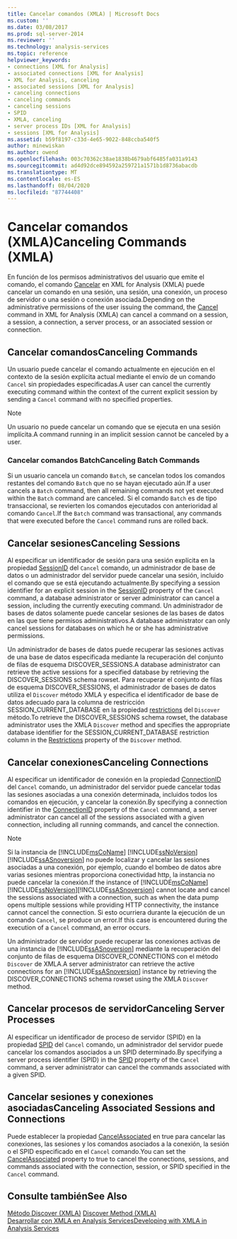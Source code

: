 ```yaml
---
title: Cancelar comandos (XMLA) | Microsoft Docs
ms.custom: ''
ms.date: 03/08/2017
ms.prod: sql-server-2014
ms.reviewer: ''
ms.technology: analysis-services
ms.topic: reference
helpviewer_keywords:
- connections [XML for Analysis]
- associated connections [XML for Analysis]
- XML for Analysis, canceling
- associated sessions [XML for Analysis]
- canceling connections
- canceling commands
- canceling sessions
- SPID
- XMLA, canceling
- server process IDs [XML for Analysis]
- sessions [XML for Analysis]
ms.assetid: b59f8197-c33d-4e65-9022-848ccba540f5
author: minewiskan
ms.author: owend
ms.openlocfilehash: 003c70362c38ae1838b4679abf6485fa031a9143
ms.sourcegitcommit: ad4d92dce894592a259721a1571b1d8736abacdb
ms.translationtype: MT
ms.contentlocale: es-ES
ms.lasthandoff: 08/04/2020
ms.locfileid: "87744408"
---
```

# <a name="canceling-commands-xmla"></a><span data-ttu-id="b211e-102">Cancelar comandos (XMLA)</span><span class="sxs-lookup"><span data-stu-id="b211e-102">Canceling Commands (XMLA)</span></span>
  <span data-ttu-id="b211e-103">En función de los permisos administrativos del usuario que emite el comando, el comando [Cancelar](https://docs.microsoft.com/bi-reference/xmla/xml-elements-commands/cancel-element-xmla) en XML for Analysis (XMLA) puede cancelar un comando en una sesión, una sesión, una conexión, un proceso de servidor o una sesión o conexión asociada.</span><span class="sxs-lookup"><span data-stu-id="b211e-103">Depending on the administrative permissions of the user issuing the command, the [Cancel](https://docs.microsoft.com/bi-reference/xmla/xml-elements-commands/cancel-element-xmla) command in XML for Analysis (XMLA) can cancel a command on a session, a session, a connection, a server process, or an associated session or connection.</span></span>  
  
## <a name="canceling-commands"></a><span data-ttu-id="b211e-104">Cancelar comandos</span><span class="sxs-lookup"><span data-stu-id="b211e-104">Canceling Commands</span></span>  
 <span data-ttu-id="b211e-105">Un usuario puede cancelar el comando actualmente en ejecución en el contexto de la sesión explícita actual mediante el envío de un comando `Cancel` sin propiedades especificadas.</span><span class="sxs-lookup"><span data-stu-id="b211e-105">A user can cancel the currently executing command within the context of the current explicit session by sending a `Cancel` command with no specified properties.</span></span>  
  
> [!NOTE]  
>  <span data-ttu-id="b211e-106">Un usuario no puede cancelar un comando que se ejecuta en una sesión implícita.</span><span class="sxs-lookup"><span data-stu-id="b211e-106">A command running in an implicit session cannot be canceled by a user.</span></span>  
  
### <a name="canceling-batch-commands"></a><span data-ttu-id="b211e-107">Cancelar comandos Batch</span><span class="sxs-lookup"><span data-stu-id="b211e-107">Canceling Batch Commands</span></span>  
 <span data-ttu-id="b211e-108">Si un usuario cancela un comando `Batch`, se cancelan todos los comandos restantes del comando `Batch` que no se hayan ejecutado aún.</span><span class="sxs-lookup"><span data-stu-id="b211e-108">If a user cancels a `Batch` command, then all remaining commands not yet executed within the `Batch` command are canceled.</span></span> <span data-ttu-id="b211e-109">Si el comando `Batch` es de tipo transaccional, se revierten los comandos ejecutados con anterioridad al comando `Cancel`.</span><span class="sxs-lookup"><span data-stu-id="b211e-109">If the `Batch` command was transactional, any commands that were executed before the `Cancel` command runs are rolled back.</span></span>  
  
## <a name="canceling-sessions"></a><span data-ttu-id="b211e-110">Cancelar sesiones</span><span class="sxs-lookup"><span data-stu-id="b211e-110">Canceling Sessions</span></span>  
 <span data-ttu-id="b211e-111">Al especificar un identificador de sesión para una sesión explícita en la propiedad [SessionID](https://docs.microsoft.com/bi-reference/xmla/xml-elements-properties/id-element-xmla) del `Cancel` comando, un administrador de base de datos o un administrador del servidor puede cancelar una sesión, incluido el comando que se está ejecutando actualmente.</span><span class="sxs-lookup"><span data-stu-id="b211e-111">By specifying a session identifier for an explicit session in the [SessionID](https://docs.microsoft.com/bi-reference/xmla/xml-elements-properties/id-element-xmla) property of the `Cancel` command, a database administrator or server administrator can cancel a session, including the currently executing command.</span></span> <span data-ttu-id="b211e-112">Un administrador de bases de datos solamente puede cancelar sesiones de las bases de datos en las que tiene permisos administrativos.</span><span class="sxs-lookup"><span data-stu-id="b211e-112">A database administrator can only cancel sessions for databases on which he or she has administrative permissions.</span></span>  
  
 <span data-ttu-id="b211e-113">Un administrador de bases de datos puede recuperar las sesiones activas de una base de datos especificada mediante la recuperación del conjunto de filas de esquema DISCOVER_SESSIONS.</span><span class="sxs-lookup"><span data-stu-id="b211e-113">A database administrator can retrieve the active sessions for a specified database by retrieving the DISCOVER_SESSIONS schema rowset.</span></span> <span data-ttu-id="b211e-114">Para recuperar el conjunto de filas de esquema DISCOVER_SESSIONS, el administrador de bases de datos utiliza el `Discover` método XMLA y especifica el identificador de base de datos adecuado para la columna de restricción SESSION_CURRENT_DATABASE en la propiedad [restrictions](https://docs.microsoft.com/bi-reference/xmla/xml-elements-properties/restrictions-element-xmla) del `Discover` método.</span><span class="sxs-lookup"><span data-stu-id="b211e-114">To retrieve the DISCOVER_SESSIONS schema rowset, the database administrator uses the XMLA `Discover` method and specifies the appropriate database identifier for the SESSION_CURRENT_DATABASE restriction column in the [Restrictions](https://docs.microsoft.com/bi-reference/xmla/xml-elements-properties/restrictions-element-xmla) property of the `Discover` method.</span></span>  
  
## <a name="canceling-connections"></a><span data-ttu-id="b211e-115">Cancelar conexiones</span><span class="sxs-lookup"><span data-stu-id="b211e-115">Canceling Connections</span></span>  
 <span data-ttu-id="b211e-116">Al especificar un identificador de conexión en la propiedad [ConnectionID](https://docs.microsoft.com/bi-reference/xmla/xml-elements-properties/connectionid-element-xmla) del `Cancel` comando, un administrador del servidor puede cancelar todas las sesiones asociadas a una conexión determinada, incluidos todos los comandos en ejecución, y cancelar la conexión.</span><span class="sxs-lookup"><span data-stu-id="b211e-116">By specifying a connection identifier in the [ConnectionID](https://docs.microsoft.com/bi-reference/xmla/xml-elements-properties/connectionid-element-xmla) property of the `Cancel` command, a server administrator can cancel all of the sessions associated with a given connection, including all running commands, and cancel the connection.</span></span>  
  
> [!NOTE]  
>  <span data-ttu-id="b211e-117">Si la instancia de [!INCLUDE[msCoName](../../includes/msconame-md.md)] [!INCLUDE[ssNoVersion](../../includes/ssnoversion-md.md)] [!INCLUDE[ssASnoversion](../../includes/ssasnoversion-md.md)] no puede localizar y cancelar las sesiones asociadas a una conexión, por ejemplo, cuando el bombeo de datos abre varias sesiones mientras proporciona conectividad http, la instancia no puede cancelar la conexión.</span><span class="sxs-lookup"><span data-stu-id="b211e-117">If the instance of [!INCLUDE[msCoName](../../includes/msconame-md.md)][!INCLUDE[ssNoVersion](../../includes/ssnoversion-md.md)][!INCLUDE[ssASnoversion](../../includes/ssasnoversion-md.md)] cannot locate and cancel the sessions associated with a connection, such as when the data pump opens multiple sessions while providing HTTP connectivity, the instance cannot cancel the connection.</span></span> <span data-ttu-id="b211e-118">Si esto ocurriera durante la ejecución de un comando `Cancel`, se produce un error.</span><span class="sxs-lookup"><span data-stu-id="b211e-118">If this case is encountered during the execution of a `Cancel` command, an error occurs.</span></span>  
  
 <span data-ttu-id="b211e-119">Un administrador de servidor puede recuperar las conexiones activas de una instancia de [!INCLUDE[ssASnoversion](../../includes/ssasnoversion-md.md)] mediante la recuperación del conjunto de filas de esquema DISCOVER_CONNECTIONS con el método `Discover` de XMLA.</span><span class="sxs-lookup"><span data-stu-id="b211e-119">A server administrator can retrieve the active connections for an [!INCLUDE[ssASnoversion](../../includes/ssasnoversion-md.md)] instance by retrieving the DISCOVER_CONNECTIONS schema rowset using the XMLA `Discover` method.</span></span>  
  
## <a name="canceling-server-processes"></a><span data-ttu-id="b211e-120">Cancelar procesos de servidor</span><span class="sxs-lookup"><span data-stu-id="b211e-120">Canceling Server Processes</span></span>  
 <span data-ttu-id="b211e-121">Al especificar un identificador de proceso de servidor (SPID) en la propiedad [SPID](https://docs.microsoft.com/bi-reference/xmla/xml-elements-properties/id-element-xmla) del `Cancel` comando, un administrador del servidor puede cancelar los comandos asociados a un SPID determinado.</span><span class="sxs-lookup"><span data-stu-id="b211e-121">By specifying a server process identifier (SPID) in the [SPID](https://docs.microsoft.com/bi-reference/xmla/xml-elements-properties/id-element-xmla) property of the `Cancel` command, a server administrator can cancel the commands associated with a given SPID.</span></span>  
  
## <a name="canceling-associated-sessions-and-connections"></a><span data-ttu-id="b211e-122">Cancelar sesiones y conexiones asociadas</span><span class="sxs-lookup"><span data-stu-id="b211e-122">Canceling Associated Sessions and Connections</span></span>  
 <span data-ttu-id="b211e-123">Puede establecer la propiedad [CancelAssociated](https://docs.microsoft.com/bi-reference/xmla/xml-elements-properties/cancelassociated-element-xmla) en true para cancelar las conexiones, las sesiones y los comandos asociados a la conexión, la sesión o el SPID especificado en el `Cancel` comando.</span><span class="sxs-lookup"><span data-stu-id="b211e-123">You can set the [CancelAssociated](https://docs.microsoft.com/bi-reference/xmla/xml-elements-properties/cancelassociated-element-xmla) property to true to cancel the connections, sessions, and commands associated with the connection, session, or SPID specified in the `Cancel` command.</span></span>  
  
## <a name="see-also"></a><span data-ttu-id="b211e-124">Consulte también</span><span class="sxs-lookup"><span data-stu-id="b211e-124">See Also</span></span>  
 <span data-ttu-id="b211e-125">[Método Discover &#40;XMLA&#41;](https://docs.microsoft.com/bi-reference/xmla/xml-elements-methods-discover) </span><span class="sxs-lookup"><span data-stu-id="b211e-125">[Discover Method &#40;XMLA&#41;](https://docs.microsoft.com/bi-reference/xmla/xml-elements-methods-discover) </span></span>  
 [<span data-ttu-id="b211e-126">Desarrollar con XMLA en Analysis Services</span><span class="sxs-lookup"><span data-stu-id="b211e-126">Developing with XMLA in Analysis Services</span></span>](developing-with-xmla-in-analysis-services.md)  
  
  
